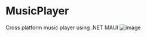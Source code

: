 # MusicPlayer
Cross platform music player using .NET MAUI
![image](https://github.com/nikamvd/MusicPlayer/assets/26141030/0f2575d7-1e5b-4240-9b45-499334646204)

